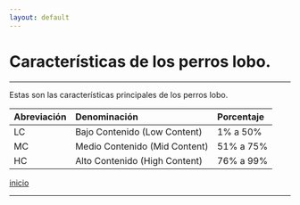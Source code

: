 ```yaml
---
layout: default
---
```


# Características de los perros lobo.
***
Estas son las características principales de los perros lobo.

| Abreviación  | Denominación        | Porcentaje |
|:-------------|:--------------------|:-----------|
| LC | Bajo Contenido (Low Content)  | 1% a 50%   |
| MC | Medio Contenido (Mid Content) | 51% a 75%  |
| HC | Alto Contenido (High Content) | 76% a 99%  |

[inicio](./)

***
